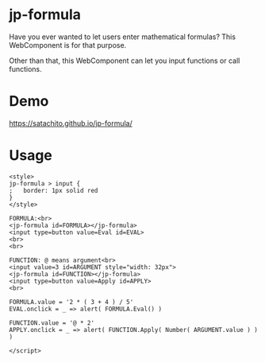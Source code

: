 # jp-formula

Have you ever wanted to let users enter mathematical formulas? This WebComponent is for that purpose.

Other than that, this WebComponent can let you input functions or call functions.

# Demo

https://satachito.github.io/jp-formula/

# Usage

```
<style>
jp-formula > input {
;	border:	1px solid red
}
</style>

FORMULA:<br>
<jp-formula id=FORMULA></jp-formula>
<input type=button value=Eval id=EVAL>
<br>
<br>

FUNCTION: @ means argument<br>
<input value=3 id=ARGUMENT style="width: 32px">
<jp-formula id=FUNCTION></jp-formula>
<input type=button value=Apply id=APPLY>
<br>

FORMULA.value = '2 * ( 3 + 4 ) / 5'
EVAL.onclick = _ => alert( FORMULA.Eval() )

FUNCTION.value = '@ * 2'
APPLY.onclick = _ => alert( FUNCTION.Apply( Number( ARGUMENT.value ) ) )

</script>
```

